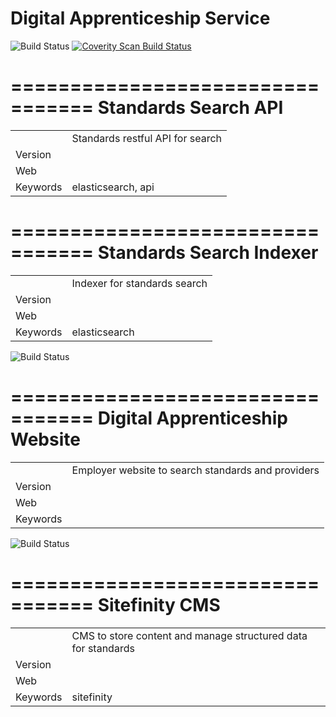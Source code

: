 # Digital Apprenticeship Service

<img alt="Build Status" src="https://sfa-gov-uk.visualstudio.com/DefaultCollection/_apis/public/build/definitions/c39e0c0b-7aff-4606-b160-3566f3bbce23/12/badge" />

<a href="https://scan.coverity.com/projects/skillsfundingagency-daswebsearch">
  <img alt="Coverity Scan Build Status" src="https://scan.coverity.com/projects/7351/badge.svg"/>
</a>

=================================
Standards Search API 
=================================


|             |             |
|-------------|-------------|
|| Standards restful API for search |
| Version  |  |
| Web  |   |
| Keywords  | elasticsearch, api |


=================================
Standards Search Indexer 
=================================

|             |             |
|-------------|-------------|
|| Indexer for standards search |
| Version  |  |
| Web  |   |
| Keywords  | elasticsearch |

<img alt="Build Status" src="https://sfa-gov-uk.visualstudio.com/DefaultCollection/_apis/public/build/definitions/c39e0c0b-7aff-4606-b160-3566f3bbce23/16/badge" />

=================================
Digital Apprenticeship Website
=================================

|             |             |
|-------------|-------------|
|| Employer website to search standards and providers |
| Version  |  |
| Web  |   |
| Keywords  | |


<img alt="Build Status" src="https://sfa-gov-uk.visualstudio.com/DefaultCollection/_apis/public/build/definitions/c39e0c0b-7aff-4606-b160-3566f3bbce23/15/badge" />


=================================
Sitefinity CMS
=================================

|             |             |
|-------------|-------------|
|| CMS to store content and manage structured data for standards | 
| Version  |  |
| Web  |   |
| Keywords  | sitefinity |